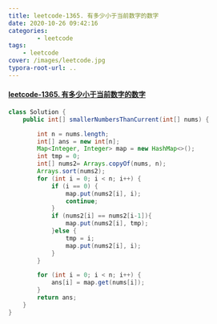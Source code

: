 ```yaml
---
title: leetcode-1365. 有多少小于当前数字的数字
date: 2020-10-26 09:42:16
categories: 
		- leetcode
tags: 
	- leetcode
cover: /images/leetcode.jpg
typora-root-url: ..
---
```


#### [leetcode-1365. 有多少小于当前数字的数字](https://leetcode-cn.com/problems/how-many-numbers-are-smaller-than-the-current-number/)

```java
class Solution {
    public int[] smallerNumbersThanCurrent(int[] nums) {

        int n = nums.length;
        int[] ans = new int[n];
        Map<Integer, Integer> map = new HashMap<>();
        int tmp = 0;
        int[] nums2= Arrays.copyOf(nums, n);
        Arrays.sort(nums2);
        for (int i = 0; i < n; i++) {
            if (i == 0) {
                map.put(nums2[i], i);
                continue;
            }
            if (nums2[i] == nums2[i-1]){
                map.put(nums2[i], tmp);
            }else {
                tmp = i;
                map.put(nums2[i], i);
            }
        }

        for (int i = 0; i < n; i++) {
            ans[i] = map.get(nums[i]);
        }
        return ans;
    }
}
```

